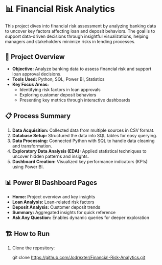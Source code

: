# 📊 Financial Risk Analytics

This project dives into financial risk assessment by analyzing banking data to uncover key factors affecting loan and deposit behaviors. The goal is to support data-driven decisions through insightful visualizations, helping managers and stakeholders minimize risks in lending processes.

## 🚀 Project Overview

- **Objective:** Analyze banking data to assess financial risk and support loan approval decisions.
- **Tools Used:** Python, SQL, Power BI, Statistics
- **Key Focus Areas:**
  - Identifying risk factors in loan approvals
  - Exploring customer deposit behaviors
  - Presenting key metrics through interactive dashboards

## 📋 Process Summary

1. **Data Acquisition:** Collected data from multiple sources in CSV format.
2. **Database Setup:** Structured the data into SQL tables for easy querying.
3. **Data Processing:** Connected Python with SQL to handle data cleaning and transformation.
4. **Exploratory Data Analysis (EDA):** Applied statistical techniques to uncover hidden patterns and insights.
5. **Dashboard Creation:** Visualized key performance indicators (KPIs) using Power BI.

## 📊 Power BI Dashboard Pages

- **Home:** Project overview and key insights
- **Loan Analysis:** Loan-related risk factors
- **Deposit Analysis:** Customer deposit trends
- **Summary:** Aggregated insights for quick reference
- **Ask Any Question:** Enables dynamic queries for deeper exploration

## 🏗️ How to Run

1. Clone the repository:

   git clone https://github.com/Jodrexter/Financial-Risk-Analytics.git

